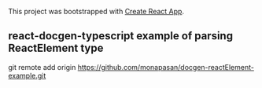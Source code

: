 This project was bootstrapped with [Create React App](https://github.com/facebook/create-react-app).

## react-docgen-typescript example of parsing ReactElement type

git remote add origin https://github.com/monapasan/docgen-reactElement-example.git
